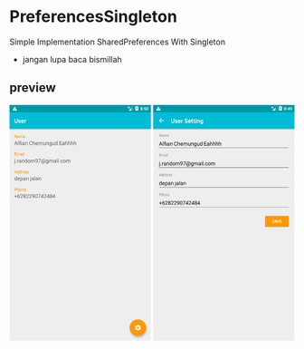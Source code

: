 # PreferencesSingleton

Simple Implementation SharedPreferences With Singleton

* jangan lupa baca bismillah

## preview

<img src="https://github.com/alfianyusufabdullah/PreferencesSingleton/raw/master/app/prev_user.png" width="250"> <img src="https://github.com/alfianyusufabdullah/PreferencesSingleton/raw/master/app/prev_setting.png" width="250">
